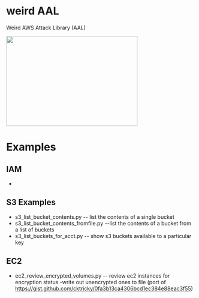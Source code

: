 # weird AAL
Weird AWS Attack Library (AAL) 

<img src="http://earnthis.net/wp-content/uploads/2013/12/150490_large.jpg"  align="center" height="240" width="350">

# Examples

## IAM
-

## S3 Examples

- s3_list_bucket_contents.py  -- list the contents of a single bucket
- s3_list_bucket_contents_fromfile.py  --list the contents of a bucket from a list of buckets
- s3_list_buckets_for_acct.py -- show s3 buckets available to a particular key



## EC2
- ec2_review_encrypted_volumes.py -- review ec2 instances for encryption status -write out unencrypted ones to file
     (port of https://gist.github.com/cktricky/0fa3b13ca4306bcd1ec384e88eac3f55)




